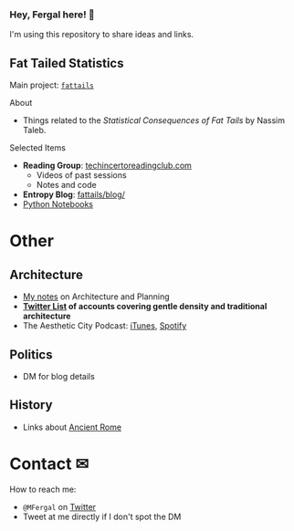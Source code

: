 ### Hey, Fergal here! 👋

I'm using this repository to share ideas and links.

## Fat Tailed Statistics
Main project: [`fattails`](https://github.com/FergM/fattails)

About
* Things related to the *Statistical Consequences of Fat Tails* by Nassim Taleb.

Selected Items
* **Reading Group**: [techincertoreadingclub.com](http://www.techincertoreadingclub.com/)
    * Videos of past sessions
    * Notes and code
* **Entropy Blog**: [fattails/blog/](https://github.com/FergM/fattails/tree/main/blog)
* [Python Notebooks](https://github.com/FergM/fattails/blob/main/notebooks/README.md)

# Other
## Architecture
* [My notes](https://github.com/FergM/architecture) on Architecture and Planning
* **[Twitter List](https://twitter.com/i/lists/1322508700649750528) of accounts covering gentle density and traditional architecture**
* The Aesthetic City Podcast: [iTunes](https://podcasts.apple.com/lu/podcast/the-aesthetic-city/id1613784991), [Spotify](https://open.spotify.com/show/4cU3tcGKXiziKGuvfd3KIa)

## Politics
* DM for blog details

## History
* Links about [Ancient Rome](./history.md#ancient-rome)

# Contact ✉
How to reach me: 
* `@MFergal` on [Twitter](https://twitter.com/MFergal)
* Tweet at me directly if I don't spot the DM

